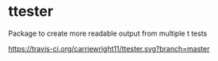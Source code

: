 # ttester
Package to create more readable output from multiple t tests

https://travis-ci.org/carriewright11/ttester.svg?branch=master
